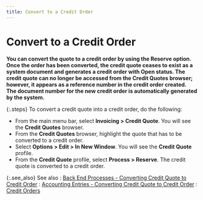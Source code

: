 ```yaml
---
title: Convert to a Credit Order
---
```


# Convert to a Credit Order


**You can convert the quote to a credit order  by using the **Reserve** option. Once  the order has been converted, the credit quote ceases to exist as a system  document and generates a credit order with **Open**  status. The credit quote can no longer be accessed from the **Credit 
 Quotes** browser; however, it appears as a reference number in the  credit order created. The document number for the new credit order is  automatically generated by the system.**


{:.steps}
To convert a credit quote into a credit order,  do the following:

- From the main  menu bar, select **Invoicing &gt; Credit 
 Quote**. You will see the **Credit 
 Quotes** browser.
- From the **Credit Quotes** browser, highlight the  quote that has to be converted to a credit order.
- Select **Options &gt; Edit &gt; In New Window**.  You will see the **Credit Quote** profile.
- From the **Credit Quote** profile, select **Process 
 &gt; Reserve**. The credit quote is converted to a credit order.



{:.see_also}
See also
: [Back  End Processes - Converting Credit Quote to Credit Order]({{site.sp_baseurl}}/sales-ret-docs/cos/create-co/cnvrt-cq/back_end_processes_converting_credit_quote_to_credit_order.html)
: [Accounting  Entries - Converting Credit Quote to Credit Order]({{site.sp_baseurl}}/sales-ret-docs/cos/create-co/cnvrt-cq/accounting_entries_converting_credit_quote_to_credit_order.html)
: [Credit Orders]({{site.sp_baseurl}}/sales-ret-docs/cos/credit_orders.html)
